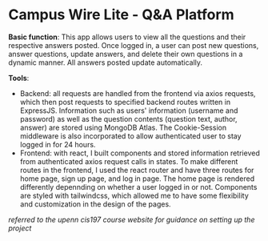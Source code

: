 # Campus Wire Lite - Q&A Platform

**Basic function**: This app allows users to view all the questions and their respective answers posted. Once logged in, a user can post new questions, answer questions, update answers, and delete their own questions in a dynamic manner. All answers posted update automatically.

**Tools**: 
- Backend: all requests are handled from the frontend via axios requests, which then post requests to specified backend routes written in ExpressJS. Information such as users' information (username and password) as well as the question contents (question text, author, answer) are stored using MongoDB Atlas. The Cookie-Session middleware is also incorporated to allow authenticated user to stay logged in for 24 hours.
- Frontend: with react, I built components and stored information retrieved from authenticated axios request calls in states. To make different routes in the frontend, I used the react router and have three routes for home page, sign up page, and log in page. The home page is rendered differently depennding on whether a user logged in or not. Components are styled with tailwindcss, which allowed me to have some flexibility and customization in the design of the pages.

*referred to the upenn cis197 course website for guidance on setting up the project*
